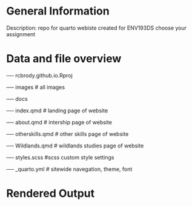 # General Information
Description: repo for quarto webiste created for ENV193DS choose your assignment
# Data and file overview

── rcbrody.github.io.Rproj

── images           # all images

── docs

── index.qmd       # landing page of website

── about.qmd        # intership page of website

── otherskills.qmd   # other skills page of website

── Wildlands.qmd    # wildlands studies page of website

── styles.scss      #scss custom style settings

── _quarto.yml    # sitewide navegation, theme, font

# Rendered Output
